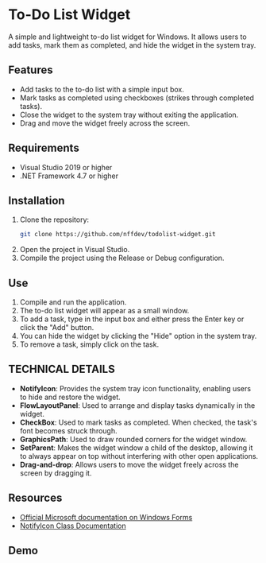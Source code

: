 # To-Do List Widget
A simple and lightweight to-do list widget for Windows. It allows users to add tasks, mark them as completed, and hide the widget in the system tray.

## Features
- Add tasks to the to-do list with a simple input box.
- Mark tasks as completed using checkboxes (strikes through completed tasks).
- Close the widget to the system tray without exiting the application.
- Drag and move the widget freely across the screen.

## Requirements
- Visual Studio 2019 or higher
- .NET Framework 4.7 or higher

## Installation
1. Clone the repository:
   ```bash
   git clone https://github.com/nffdev/todolist-widget.git
   ```
2. Open the project in Visual Studio.
3. Compile the project using the Release or Debug configuration.

## Use 

1. Compile and run the application.
2. The to-do list widget will appear as a small window.
3. To add a task, type in the input box and either press the Enter key or click the "Add" button.
4. You can hide the widget by clicking the "Hide" option in the system tray.
5. To remove a task, simply click on the task.

## TECHNICAL DETAILS

- **NotifyIcon**: Provides the system tray icon functionality, enabling users to hide and restore the widget.
- **FlowLayoutPanel**: Used to arrange and display tasks dynamically in the widget.
- **CheckBox**: Used to mark tasks as completed. When checked, the task's font becomes struck through.
- **GraphicsPath**: Used to draw rounded corners for the widget window.
- **SetParent**: Makes the widget window a child of the desktop, allowing it to always appear on top without interfering with other open applications.
- **Drag-and-drop**: Allows users to move the widget freely across the screen by dragging it.

## Resources

- [Official Microsoft documentation on Windows Forms](https://learn.microsoft.com/en-us/dotnet/desktop/winforms/?view=netdesktop-9.0)
- [NotifyIcon Class Documentation](https://learn.microsoft.com/en-us/dotnet/api/system.windows.forms.notifyicon?view=windowsdesktop-9.0)

## Demo
